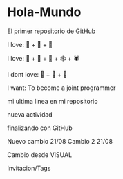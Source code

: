 # Hola-Mundo

El primer repositorio de GitHub

I love: 🍕 + 🍺 + 🥳

I love: 🐶 + 🧟‍ + 🧌 + 🕸️ + 🕷️

I dont love: 🥶 + 👻 + 🐀

I want: To become a joint programmer

mi ultima linea en mi repositorio

nueva actividad

finalizando con GitHub

Nuevo cambio 21/08
Cambio 2 21/08

Cambio desde VISUAL

Invitacion/Tags